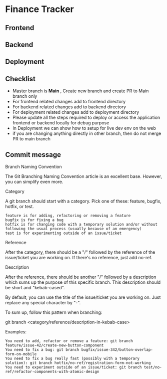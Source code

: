# Finance Tracker

## Frontend 

## Backend

## Deployment


## Checklist 
 - Master branch is <b>Main</b> , Create new branch and create PR to Main branch only
 - For frontend related changes add to frontend directory
 - For backend related changes add to backend directory
 - For deployment related changes add to deployment directory
 - Please update all the steps required to deploy or access the application frontend or backend locally for debug purpose
 - In Deployment we can show how to setup for live dev env on the web
 - if you are changing anything directly in other branch, then do not merge PR to main branch

 ## Commit message
 Branch Naming Convention

The Git Branching Naming Convention article is an excellent base.
However, you can simplify even more.

Category

A git branch should start with a category. Pick one of these: feature, bugfix, hotfix, or test.

    feature is for adding, refactoring or removing a feature
    bugfix is for fixing a bug
    hotfix is for changing code with a temporary solution and/or without following the usual process (usually because of an emergency)
    test is for experimenting outside of an issue/ticket

Reference

After the category, there should be a "/" followed by the reference of the issue/ticket you are working on. If there's no reference, just add no-ref.

Description

After the reference, there should be another "/" followed by a description which sums up the purpose of this specific branch. This description should be short and "kebab-cased".

By default, you can use the title of the issue/ticket you are working on. Just replace any special character by "-".

To sum up, follow this pattern when branching:

git branch <category/reference/description-in-kebab-case>

Examples:

    You need to add, refactor or remove a feature: git branch feature/issue-42/create-new-button-component
    You need to fix a bug: git branch bugfix/issue-342/button-overlap-form-on-mobile
    You need to fix a bug really fast (possibly with a temporary solution): git branch hotfix/no-ref/registration-form-not-working
    You need to experiment outside of an issue/ticket: git branch test/no-ref/refactor-components-with-atomic-design
